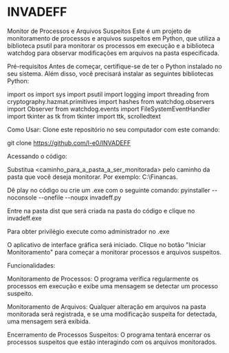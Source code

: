 # INVADEFF
Monitor de Processos e Arquivos Suspeitos
Este é um projeto de monitoramento de processos e arquivos suspeitos em Python, que utiliza a biblioteca psutil para monitorar os processos em execução e a biblioteca watchdog para observar modificações em arquivos na pasta especificada.

Pré-requisitos
Antes de começar, certifique-se de ter o Python instalado no seu sistema. Além disso, você precisará instalar as seguintes bibliotecas Python:

import os
import sys
import psutil
import logging
import threading
from cryptography.hazmat.primitives import hashes
from watchdog.observers import Observer
from watchdog.events import FileSystemEventHandler
import tkinter as tk
from tkinter import ttk, scrolledtext


Como Usar:
Clone este repositório no seu computador com este comando:

git clone <https://github.com/l-e0/INVADEFF>


Acessando o código:

Substitua <caminho_para_a_pasta_a_ser_monitorada> pelo caminho da pasta que você deseja monitorar. Por exemplo: C:\Financas.

Dê play no código ou crie um .exe com o seguinte comando: pyinstaller --noconsole --onefile --noupx invadeff.py

Entre na pasta dist que será criada na pasta do código e clique no invadeff.exe

Para obter privilégio execute como administrador no .exe

O aplicativo de interface gráfica será iniciado. Clique no botão "Iniciar Monitoramento" para começar a monitorar processos e arquivos suspeitos.


Funcionalidades:

Monitoramento de Processos: O programa verifica regularmente os processos em execução e exibe uma mensagem se detectar um processo suspeito.

Monitoramento de Arquivos: Qualquer alteração em arquivos na pasta monitorada será registrada, e se uma modificação suspeita for detectada, uma mensagem será exibida.

Encerramento de Processos Suspeitos: O programa tentará encerrar os processos suspeitos que estão interagindo com os arquivos monitorados.
